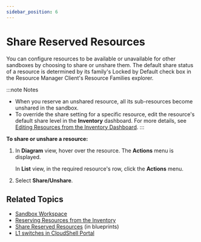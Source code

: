 ```yaml
---
sidebar_position: 6
---
```


# Share Reserved Resources

You can configure resources to be available or unavailable for other sandboxes by choosing to share or unshare them. The default share status of a resource is determined by its family's Locked by Default check box in the Resource Manager Client's Resource Families explorer.

:::note Notes
- When you reserve an unshared resource, all its sub-resources become unshared in the sandbox.
- To override the share setting for a specific resource, edit the resource's default share level in the **Inventory** dashboard. For more details, see [Editing Resources from the Inventory Dashboard](../../../inventory/managing-resources/editing-resources-from-inventory-dashboard.md).
:::

**To share or unshare a resource:**

1. In **Diagram** view, hover over the resource. The **Actions** menu is displayed.
    
    In **List** view, in the required resource's row, click the **Actions** menu.
    
2. Select **Share/Unshare**.

## Related Topics

- [Sandbox Workspace](../index.md)
- [Reserving Resources from the Inventory](../../../inventory/managing-resources/reserving-from-inventory.md)
- [Share Reserved Resources](../../../blueprints/creating-blueprints/resources/share-reserved-resources.md) (in blueprints)
- [L1 switches in CloudShell Portal](../../../../admin/setting-up-cloudshell/inventory-operations/connectivity-control/l1-switches.md#l1-switches-in-cloudshell-portal)